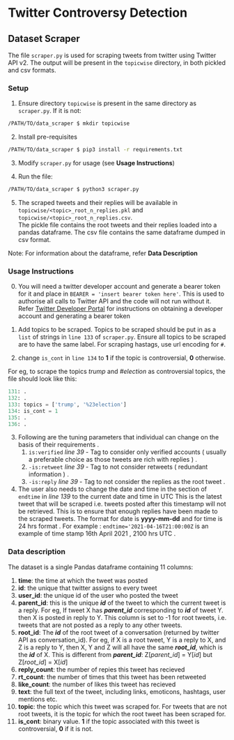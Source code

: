 # Twitter Controversy Detection
## Dataset Scraper

The file `scraper.py` is used for scraping tweets from twitter using Twitter API v2. The output will be present in the `topicwise` directory, in both pickled and csv formats.<br>

### Setup
1. Ensure directory `topicwise` is present in the same directory as `scraper.py`. If it is not:

```bash
/PATH/TO/data_scraper $ mkdir topicwise
```

2. Install pre-requisites
```bash
/PATH/TO/data_scraper $ pip3 install -r requirements.txt
```

3. Modify `scraper.py` for usage (see **Usage Instructions**)

4. Run the file:

```bash
/PATH/TO/data_scraper $ python3 scraper.py
```

5. The scraped tweets and their replies will be available in `topicwise/<topic>_root_n_replies.pkl` and `topicwise/<topic>_root_n_replies.csv`.<br>
The pickle file contains the root tweets and their replies loaded into a pandas dataframe. The csv file contains the same dataframe dumped in csv format. 

Note: For information about the dataframe, refer **Data Description**

### Usage Instructions
0. You will need a twitter developer account and generate a bearer token for it and place in `BEARER = 'insert bearer token here'`. This is used to authorise all calls to Twitter API and the code will not run without it. Refer [Twitter Developer Portal](https://developer.twitter.com) for instructions on obtaining a developer account and generating a bearer token
  
1. Add topics to be scraped. Topics to be scraped should be put in as a `list` of strings in `line 133` of `scraper.py`. Ensure all topics to be scraped are to have the same label. For scraping hastags, use url encoding for `#`.

2. change `is_cont` in `line 134` to **1** if the topic is controversial, **0** otherwise. <br>

 For eg, to scrape the topics *trump* and *#election* as controversial topics, the file should look like this:
```py
131: .
132: .
133: topics = ['trump', '%23election']
134: is_cont = 1
135: .
136: .
```
3. Following are the tuning parameters that individual can change on the basis of their requirements . 
   1. ``` is:verified ``` _line 39_ - Tag to consider only verified accounts ( usually a preferable choice as those tweets are rich with replies ) . 
   2. ``` -is:retweet ``` _line 39_ - Tag to not consider retweets ( redundant information ) .
   3. ``` -is:reply ``` _line 39_ - Tag to not consider the replies as the root tweet . 
  4. The user also needs to change the date and time in the section of ``` endtime ``` in _line 139_ to the current date and time in UTC This is the latest tweet that will be scraped i.e. tweets posted after this timestamp will not be retrieved. This is to ensure that enough replies have been made to the scraped tweets. The format for date is **yyyy-mm-dd** and for time is 24 hrs format .  For example : 
   ``` endtime='2021-04-16T21:00:00Z ``` is an example of time stamp 16th April 2021 , 2100 hrs UTC .  
### Data description

The dataset is a single Pandas dataframe containing 11 columns:
1. **time**: the time at which the tweet was posted
1. **id**: the unique that twitter assigns to every tweet
1. **user_id**: the unique id of the user who posted the tweet
1. **parent_id**: this is the unique ***id*** of the tweet to which the current tweet is a reply. For eg, If tweet X has ***parent_id*** corresponding to ***id*** of tweet Y. then X is posted in reply to Y. This column is set to -1 for root tweets, i.e. tweets that are not posted as a reply to any other tweets.
1. **root_id**: The ***id*** of the root tweet of a conversation (returned by twitter API as conversation_id). For eg, if X is a root tweet, Y is a reply to X, and Z is a reply to Y, then X, Y and Z will all have the same ***root_id***, which is the ***id*** of X. This is different from ***parent_id***: Z[*parent_id*] = Y[*id*] but Z[*root_id*] = X[*id*]
1. **reply_count**: the number of repies this tweet has recieved
1. **rt_count**: the number of times that this tweet has been retweeted
1. **like_count**: the number of likes this tweet has recieved
1. **text**: the full text of the tweet, including links, emoticons, hashtags, user mentions etc.
1. **topic**: the topic which this tweet was scraped for. For tweets that are not root tweets, it is the topic for which the root tweet has been scraped for.
1. **is_cont**: binary value. **1** if the topic associated with this tweet is controversial, **0** if it is not. 






